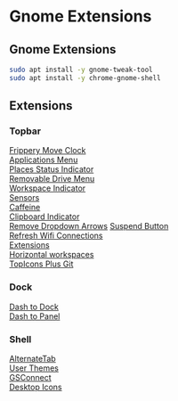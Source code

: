 # Gnome Extensions

## Gnome Extensions
```BASH
sudo apt install -y gnome-tweak-tool
sudo apt install -y chrome-gnome-shell
```

## Extensions

### Topbar
[Frippery Move Clock](https://extensions.gnome.org/extension/2/move-clock)  
[Applications Menu](https://extensions.gnome.org/extension/6/applications-menu/)  
[Places Status Indicator](https://extensions.gnome.org/extension/8/places-status-indicator/)  
[Removable Drive Menu](https://extensions.gnome.org/extension/7/removable-drive-menu/)  
[Workspace Indicator](https://extensions.gnome.org/extension/21/workspace-indicator/)  
[Sensors](https://extensions.gnome.org/extension/82/cpu-temperature-indicator/)  
[Caffeine](https://extensions.gnome.org/extension/517/caffeine/)  
[Clipboard Indicator](https://extensions.gnome.org/extension/779/clipboard-indicator/)  
[Remove Dropdown Arrows](https://extensions.gnome.org/extension/800/remove-dropdown-arrows/) 
[Suspend Button](https://extensions.gnome.org/extension/826/suspend-button/)  
[Refresh Wifi Connections ](https://extensions.gnome.org/extension/905/refresh-wifi-connections/)  
[Extensions](https://extensions.gnome.org/extension/1036/extensions/)  
[Horizontal workspaces](https://extensions.gnome.org/extension/2141/horizontal-workspaces/)  
[TopIcons Plus Git](https://extensions.gnome.org/extension/2311/topicons-plus/)  

### Dock
[Dash to Dock](https://extensions.gnome.org/extension/307/dash-to-dock/)  
[Dash to Panel](https://extensions.gnome.org/extension/1160/dash-to-panel/)  

### Shell
[AlternateTab](https://extensions.gnome.org/extension/15/alternatetab/)  
[User Themes](https://extensions.gnome.org/extension/19/user-themes/)  
[GSConnect](https://extensions.gnome.org/extension/1319/gsconnect/)  
[Desktop Icons](https://extensions.gnome.org/extension/1465/desktop-icons/)  
